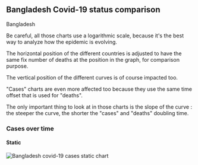 ## Bangladesh Covid-19 status comparison 

Bangladesh



Be careful, all those charts use a logarithmic scale, because it's the best way to analyze how the epidemic is evolving.
 
The horizontal position of the different countries is adjusted to have the same fix number of deaths at the position in the graph, for comparison purpose.

The vertical position of the different curves is of course impacted too.

"Cases" charts are even more affected too because they use the same time offset that is used for "deaths".

The only important thing to look at in those charts is the slope of the curve : the steeper the curve, the shorter the "cases" and "deaths" doubling time.



 
### Cases over time
 
#### Static
![Bangladesh covid-19 cases static chart](https://raw.githubusercontent.com/madlag/coronavirus_study/master/notebooks/graphs/2020-03-20/countries/Bangladesh/2020-03-20_Bangladesh_deaths.png "Bangladesh covid-19 cases static chart")   

